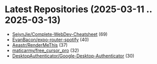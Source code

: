 # Latest Repositories (2025-03-11 .. 2025-03-13)

- [SeiynJie/Complete-WebDev-Cheatsheet](https://github.com/SeiynJie/Complete-WebDev-Cheatsheet) (69)
- [EvanBacon/expo-router-spotify](https://github.com/EvanBacon/expo-router-spotify) (40)
- [Aeastr/RenderMeThis](https://github.com/Aeastr/RenderMeThis) (37)
- [maticarmy/free_cursor_pro](https://github.com/maticarmy/free_cursor_pro) (32)
- [DesktopAuthenticator/Google-Desktop-Authenticator](https://github.com/DesktopAuthenticator/Google-Desktop-Authenticator) (30)
